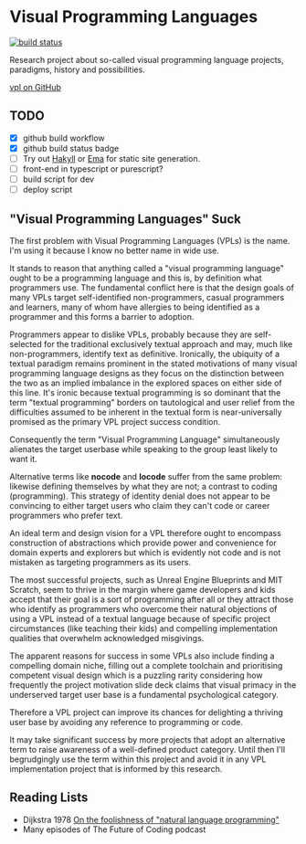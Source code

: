 # Visual Programming Languages

[![build status](https://github.com/christo/vpl/actions/workflows/haskell.yml/badge.svg)](https://github.com/christo/vpl/actions/workflows/haskell.yml)

Research project about so-called visual programming language projects, paradigms, history and possibilities. 

[vpl on GitHub](https://github.com/christo/vpl)

## TODO

* [x] github build workflow
* [x] github build status badge
* [ ] Try out [Hakyll](https://jaspervdj.be/hakyll/) or [Ema](https://srid.ca/ema-announce) for static site generation.
* [ ] front-end in typescript or purescript?
* [ ] build script for dev
* [ ] deploy script

## "Visual Programming Languages" Suck

The first problem with Visual Programming Languages (VPLs) is the name. I'm using it because I know
no better name in wide use.

It stands to reason that anything called a "visual programming language" ought to be a programming
language and this is, by definition what programmers use. The fundamental conflict here is that the
design goals of many VPLs target self-identified non-programmers, casual programmers and learners,
many of whom have allergies to being identified as a programmer and this forms a barrier to
adoption.

Programmers appear to dislike VPLs, probably because they are self-selected for the traditional
exclusively textual approach and may, much like non-programmers, identify text as definitive.
Ironically, the ubiquity of a textual paradigm remains prominent in the stated motivations of
many visual programming language designs as they focus on the distinction between the two as an
implied imbalance in the explored spaces on either side of this line. It's ironic because 
textual programming is so dominant that the term "textual programming" borders on tautological
and user relief from the difficulties assumed to be inherent in the textual form is near-universally
promised as the primary VPL project success condition.

Consequently the term "Visual Programming Language" simultaneously alienates the target userbase
while speaking to the group least likely to want it.

Alternative terms like __nocode__ and __locode__ suffer from the same problem: likewise defining
themselves by what they are not; a contrast to coding (programming). This strategy of identity
denial does not appear to be convincing to either target users who claim they can't code or career
programmers who prefer text.

An ideal term and design vision for a VPL therefore ought to encompass construction of abstractions
which provide power and convenience for domain experts and explorers but which is evidently not code
and is not mistaken as targeting programmers as its users.

The most successful projects, such as Unreal Engine Blueprints and MIT Scratch, seem to thrive in
the margin where game developers and kids accept that their goal is a sort of programming after
all or they attract those who identify as programmers who overcome their natural objections of
using a VPL instead of a textual language because of specific project circumstances (like teaching
their kids) and compelling implementation qualities that overwhelm acknowledged misgivings.

The apparent reasons for success in some VPLs also include finding a compelling domain niche,
filling out a complete toolchain and prioritising competent visual design which is a puzzling
rarity considering how frequently the project motivation slide deck claims that visual primacy
in the underserved target user base is a fundamental psychological category.

Therefore a VPL project can improve its chances for delighting a thriving user base by avoiding
any reference to programming or code. 

It may take significant success by more projects that adopt an alternative term to raise awareness
of a well-defined product category. Until then I'll begrudgingly use the term within this project
and avoid it in any VPL implementation project that is informed by this research.

## Reading Lists

* Dijkstra 1978 [On the foolishness of "natural language programming"](notes/esd-foolishness-natural-language.md)
* Many episodes of The Future of Coding podcast

